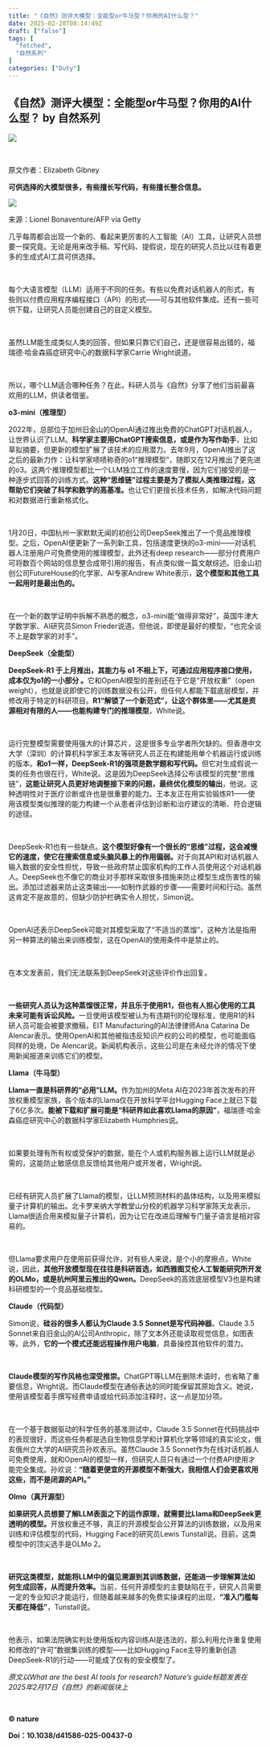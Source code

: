 ```yaml
---
title: "《自然》测评大模型：全能型or牛马型？你用的AI什么型？"
date: 2025-02-28T08:14:49Z
draft: ["false"]
tags: [
  "fetched",
  "自然系列"
]
categories: ["Duty"]
---
```

《自然》测评大模型：全能型or牛马型？你用的AI什么型？ by 自然系列
------
<div><section><section><section><img data-imgfileid="505228640" data-ratio="0.15605095541401273" data-s="300,640" data-src="https://mmbiz.qpic.cn/sz_mmbiz_jpg/0OWoGbRW1icib4cibXXc7ronde74MNX947wLcdibP2pibn0ulGAa5EmAVhUzMNpWahbR3dP9pGUGKzqKGBPVD9YeBnA/640?wx_fmt=jpeg&amp;from=appmsg" data-type="jpeg" data-w="942" src="https://mmbiz.qpic.cn/sz_mmbiz_jpg/0OWoGbRW1icib4cibXXc7ronde74MNX947wLcdibP2pibn0ulGAa5EmAVhUzMNpWahbR3dP9pGUGKzqKGBPVD9YeBnA/640?wx_fmt=jpeg&amp;from=appmsg"></section></section><section><section><p><br></p><p>原文作者：Elizabeth Gibney</p></section></section><section><section><section><p><strong>可供选择的大模型很多，有些擅长写代码，有些擅长整合信息。</strong></p></section></section></section><section><section><section><section><img data-imgfileid="505228642" data-ratio="0.666232073011734" data-s="300,640" data-src="https://mmbiz.qpic.cn/sz_mmbiz_jpg/0OWoGbRW1icib4cibXXc7ronde74MNX947wQRo1Jhzgy2ibdicCLpcaBuouiazeiaCTQjjzicIdJEfzNAFL5vhRkW9AibZA/640?wx_fmt=jpeg&amp;from=appmsg" data-type="jpeg" data-w="767" src="https://mmbiz.qpic.cn/sz_mmbiz_jpg/0OWoGbRW1icib4cibXXc7ronde74MNX947wQRo1Jhzgy2ibdicCLpcaBuouiazeiaCTQjjzicIdJEfzNAFL5vhRkW9AibZA/640?wx_fmt=jpeg&amp;from=appmsg"></section></section><section><p>来源：Lionel Bonaventure/AFP via Getty</p></section></section></section><section><section><p>几乎每周都会出现一个新的、看起来更厉害的人工智能<span>（AI）</span>工具，让研究人员想要一探究竟。无论是用来改手稿、写代码、提假说，现在的研究人员比以往有着更多的生成式AI工具可供选择。</p><p><br></p><p>每个大语言模型<span>（LLM）</span>适用于不同的任务。有些以免费对话机器人的形式，有些则以付费应用程序编程接口（API）的形式——可与其他软件集成。还有一些可供下载，让研究人员能创建自己的自定义模型。</p><p><br></p><p>虽然LLM能生成类似人类的回答，但如果只靠它们自己，还是很容易出错的，福瑞德·哈金森癌症研究中心的数据科学家Carrie Wright说道。</p><p><br></p><p>所以，哪个LLM适合哪种任务？在此，科研人员与《自然》分享了他们当前最喜欢用的LLM，供读者借鉴。</p></section></section><section><section><section><p><strong>o3-mini（推理型）</strong></p></section></section></section><section><section><p><span>2022年，总部位于加州旧金山的OpenAI通过推出免费的ChatGPT对话机器人，让世界认识了LLM。<strong>科学家主要用ChatGPT搜索信息，或是作为写作助手</strong>，比如草拟摘要，但更新的模型扩展了该技术的应用潜力。去年9月，OpenAI推出了这之后的最新力作：让科学家啧啧称奇的o1“推理模型”，随即又在12月推出了更先进的o3。这两个推理模型都比一个LLM独立工作的速度要慢，因为它们接受的是一种逐步式回答的训练方式。<strong>这种“思维链”过程主要是为了模拟人类推理过程，这帮助它们突破了科学和数学的高基准。</strong>也让它们更擅长技术任务，如解决代码问题和对数据进行重新格式化。</span></p><p><br></p><p>1月20日，中国杭州一家默默无闻的初创公司DeepSeek推出了一个竞品推理模型。之后，OpenAI便更新了一系列新工具，包括速度更快的o3-mini——对话机器人注册用户可免费使用的推理模型，此外还有deep research——部分付费用户可将数百个网站的信息整合成带引用的报告，有点类似做一篇文献综述。旧金山初创公司FutureHouse的化学家、AI专家Andrew White表示，<strong>这个模型和其他工具一起用时是最出色的。</strong></p><p><br></p><p>在一个新的数学证明中拆解不熟悉的概念，o3-mini能“做得非常好”，英国牛津大学数学家、AI研究员Simon Frieder说道。但他说，即使是最好的模型，“也完全谈不上是数学家的对手”。</p></section></section><section><section><section><p><strong>DeepSeek（全能型）</strong></p></section></section></section><section><section><p><strong>DeepSeek-R1 于上月推出，其能力与 o1 不相上下，可通过应用程序接口使用，成本仅为o1的一小部分 。</strong><span>它和OpenAI模型的差别还在于它是“开放权重”</span><span>（open weight）</span><span>，也就是说即使它的训练数据没有公开，但任何人都能下载底层模型，并修改用于特定的科研项目。<strong>R1“解锁了一个新范式”，让这个群体里——尤其是资源相对有限的人——也能构建专门的推理模型</strong>，White说。</span></p><p><br></p><p>运行完整模型需要使用强大的计算芯片，这是很多专业学者所欠缺的。但香港中文大学<span>（深圳）</span>的计算机科学家王本友等研究人员正在构建能用单个机器运行或训练的版本。<strong>和o1一样，DeepSeek-R1的强项是数学题和写代码。</strong>但它对生成假说一类的任务也很在行，White说。这是因为DeepSeek选择公布该模型的完整“思维链”，<strong>这能让研究人员更好地调整接下来的问题，最终优化模型的输出</strong>，他说。这种透明性对于医疗诊断或许也是很重要的能力。王本友正在用实验锻炼R1——使用该模型类似推理的能力构建一个从患者评估到诊断和治疗建议的清晰、符合逻辑的途径。</p><p><br></p><p>DeepSeek-R1也有一些缺点。<strong>这个模型好像有一个很长的“思维”过程，这会减慢它的速度</strong><strong>，使它在搜索信息或头脑风暴上的作用偏弱。</strong>对于向其API和对话机器人输入数据的安全性担忧，导致一些政府禁止国家机构的工作人员使用这个对话机器人。DeepSeek也不像它的商业对手那样采取很多措施来防止模型生成伤害性的输出。添加过滤器来防止这类输出——如制作武器的步骤——需要时间和行动。虽然这肯定不是故意的，但缺少防护栏确实令人担忧，Simon说。</p><p><br></p><p>OpenAI还表示DeepSeek可能对其模型采取了“不适当的蒸馏”，这种方法是指用另一种算法的输出来训练模型，这在OpenAI的使用条件中是禁止的。</p><p><br></p><p>在本文发表前，我们无法联系到DeepSeek对这些评价作出回复。</p><p><br></p><p><strong>一些研究人员认为这种蒸馏很正常，并且乐于使用R1，但也有人担心使用的工具未来可能有诉讼风险。</strong>一旦使用该模型被认为有违期刊的伦理标准，使用R1的科研人员可能会被要求撤稿，EIT Manufacturing的AI法律律师Ana Catarina De Alencar表示。使用OpenAI和其他被指违反知识产权的公司的模型，也可能面临同样的处境，De Alencar说。新闻机构表示，这些公司是在未经允许的情况下使用新闻报道来训练它们的模型。</p></section></section><section><section><section><p><strong>Llama（牛马型）</strong></p></section></section></section><section><section><p><strong>Llama一直是科研界的“必用”LLM。</strong><span>作为加州的Meta AI在2023年首次发布的开放权重模型家族，各个版本的Llama仅在开放科学平台Hugging Face上就已下载了6亿多次。<strong>能被下载和扩展可能是“科研界如此喜欢Llama的原因”</strong>，福瑞德·哈金森癌症研究中心的数据科学家Elizabeth Humphries说。</span></p><p><br></p><p>如果要处理有所有权或受保护的数据，能在个人或机构服务器上运行LLM就是必需的，这能防止敏感信息反馈给其他用户或开发者，Wright说。</p><p><br></p><p>已经有研究人员扩展了Llama的模型，让LLM预测材料的晶体结构，以及用来模拟量子计算机的输出。北卡罗来纳大学教堂山分校的机器学习科学家陈天龙表示，Llama很适合用来模拟量子计算机，因为让它在改进后理解专门量子语言是相对容易的。</p><p><br></p><p>但Llama要求用户在使用前获得允许，对有些人来说，是个小的摩擦点，White说，因此，<strong>其他开放模型现在往往是科研首选</strong><strong>，如西雅图艾伦人工智能研究所开发的OLMo，或是杭州阿里云推出的Qwen。</strong>DeepSeek的高效底层模型V3也是构建科研模型的一个竞品基础模型。</p></section></section><section><section><section><p><strong>Claude（代码型）</strong></p></section></section></section><section><section><p><span>Simon说，<strong>硅谷的很多人都认为Claude 3.5 Sonnet是写代码神器</strong>。Claude 3.5 Sonnet来自旧金山的AI公司Anthropic，除了文本外还能读取视觉信息，如图表等。此外，<strong>它的一个模式还能远程操作用户电脑</strong>，具备操控其他软件的潜力。</span></p><p><br></p><p><strong>Claude模型的写作风格也深受推崇。</strong>ChatGPT等LLM在删除术语时，也省略了重要信息，Wright说。而Claude模型在通俗表达的同时能保留其原始含义。她说，使用该模型着手撰写经费申请或给代码添加注释时，这一点是加分项。</p><p><br></p><p>在一个基于数据驱动的科学任务的基准测试中，Claude 3.5 Sonnet在代码挑战中的表现很好，而这些任务都是选自生物信息学和计算机化学等领域的真实论文，俄亥俄州立大学的AI研究员孙欢表示。虽然Claude 3.5 Sonnet作为在线对话机器人可免费使用，就和OpenAI的模型一样，但研究人员只有通过一个付费API使用才能完全集成。孙欢说：<strong>“随着更便宜的开源模型不断强大，我相信人们会更喜欢用这些，而不是闭源的API。”</strong></p></section></section><section><section><section><p><strong>Olmo（真开源型）</strong></p></section></section></section><section><section><p><strong>如果研究人员想要了解LLM表面之下的运作原理，就需要比Llama和DeepSeek更透明的模型。</strong><span>开放权重还不够，真正的开源模型会公开算法的训练数据，以及用来训练和评估模型的代码，Hugging Face的研究员Lewis Tunstall说。目前，这类模型中的顶尖选手是OLMo 2。</span></p><p><br></p><p><strong>研究这类模型，就能将LLM中的偏见溯源到其训练数据，还能进一步理解算法如何生成回答，从而提升效率。</strong>当前，任何开源模型的主要缺陷在于，研究人员需要一定的专业知识才能运行，但随着越来越多的免费实操课程的出现，<strong>“准入门槛每天都在降低”</strong>，Tunstall说。</p><p><br></p><p>他表示，如果法院确实判处使用版权内容训练AI是违法的，那么利用允许重复使用和修改的“许可”数据集训练的模型——比如Hugging Face主导的重新创造DeepSeek-R1的行动——可能成了仅有的安全模型了。</p></section></section><section><section><section><section><section><section><p><em>原文以<span>What are the best AI tools for research? Nature’s guide</span>标题发表在2025年2月17日《自然》的新闻</em><em>版块上</em></p><p><em><br></em></p></section></section><section><section><p><span><strong><span>© nature</span></strong></span></p><p><span><strong><span>Doi：10.1038/d41586-025-00437-0</span></strong></span></p></section></section><section><section><svg viewbox="0 0 1 1"></svg></section></section><section><section><p>点击<span><strong>阅读原文</strong></span>查看英文原文</p></section></section><section><section><section><section><section><section><span> </span><span> </span> </section><section><p><strong>点击文字或图片阅读相关文章</strong></p></section><section><span> </span><span> </span> </section></section><section><section><svg viewbox="0 0 1 1"></svg></section></section><section><section><section><section><a title="https://mp.weixin.qq.com/s?__biz=MzAwNTAyMDY0MQ==&amp;mid=2652711452&amp;idx=1&amp;sn=c2f57df9739698e2477a22cd05935577&amp;scene=21#wechat_redirect" formlinkparm='[{"href":"https://mp.weixin.qq.com/s?__biz=MzAwNTAyMDY0MQ==&amp;mid=2652711452&amp;idx=1&amp;sn=c2f57df9739698e2477a22cd05935577&amp;scene=21#wechat_redirect"}]' href="https://mp.weixin.qq.com/s?__biz=MzAwNTAyMDY0MQ==&amp;mid=2652711452&amp;idx=1&amp;sn=c2f57df9739698e2477a22cd05935577&amp;scene=21#wechat_redirect" target="_blank" rel="noopener noreferrer" data-linktype="2"><section><section><p><strong>中国的平价开源AI模型DeepSeek惊艳全球科学家</strong></p></section></section></a></section><section><a title="https://mp.weixin.qq.com/s?__biz=MzAwNTAyMDY0MQ==&amp;mid=2652711452&amp;idx=1&amp;sn=c2f57df9739698e2477a22cd05935577&amp;scene=21#wechat_redirect" formlinkparm='[{"href":"https://mp.weixin.qq.com/s?__biz=MzAwNTAyMDY0MQ==&amp;mid=2652711452&amp;idx=1&amp;sn=c2f57df9739698e2477a22cd05935577&amp;scene=21#wechat_redirect"}]' href="https://mp.weixin.qq.com/s?__biz=MzAwNTAyMDY0MQ==&amp;mid=2652711452&amp;idx=1&amp;sn=c2f57df9739698e2477a22cd05935577&amp;scene=21#wechat_redirect" target="_blank" rel="noopener noreferrer" data-linktype="1"><section><section><span><img data-imgfileid="505228643" data-ratio="1" data-s="300,640" data-src="https://mmbiz.qpic.cn/sz_mmbiz_jpg/0OWoGbRW1icib4cibXXc7ronde74MNX947wqmFkgecXfSU94on59G3yibNpFfnVg5DP23bby8kHtkzVHtbXCbsJfYA/640?wx_fmt=jpeg&amp;from=appmsg" data-type="jpeg" data-w="511" src="https://mmbiz.qpic.cn/sz_mmbiz_jpg/0OWoGbRW1icib4cibXXc7ronde74MNX947wqmFkgecXfSU94on59G3yibNpFfnVg5DP23bby8kHtkzVHtbXCbsJfYA/640?wx_fmt=jpeg&amp;from=appmsg"></span></section></section></a></section></section></section></section><section><section><svg viewbox="0 0 1 1"></svg></section></section><section><section><section><section><a title="https://mp.weixin.qq.com/s?__biz=MzAwNTAyMDY0MQ==&amp;mid=2652711499&amp;idx=1&amp;sn=48e4ac48c5085a3bb0791efa7d79a01d&amp;token=606420567&amp;lang=zh_CN&amp;scene=21#wechat_redirect" formlinkparm='[{"href":"https://mp.weixin.qq.com/s?__biz=MzAwNTAyMDY0MQ==&amp;mid=2652711499&amp;idx=1&amp;sn=48e4ac48c5085a3bb0791efa7d79a01d&amp;token=606420567&amp;lang=zh_CN&amp;scene=21#wechat_redirect"}]' href="https://mp.weixin.qq.com/s?__biz=MzAwNTAyMDY0MQ==&amp;mid=2652711499&amp;idx=1&amp;sn=48e4ac48c5085a3bb0791efa7d79a01d&amp;token=606420567&amp;lang=zh_CN&amp;scene=21#wechat_redirect" target="_blank" rel="noopener noreferrer" data-linktype="2"><section><section><p><strong>火遍全球的DeepSeek：科学家是怎么用它的？</strong></p></section></section></a></section><section><a title="https://mp.weixin.qq.com/s?__biz=MzAwNTAyMDY0MQ==&amp;mid=2652711499&amp;idx=1&amp;sn=48e4ac48c5085a3bb0791efa7d79a01d&amp;token=606420567&amp;lang=zh_CN&amp;scene=21#wechat_redirect" formlinkparm='[{"href":"https://mp.weixin.qq.com/s?__biz=MzAwNTAyMDY0MQ==&amp;mid=2652711499&amp;idx=1&amp;sn=48e4ac48c5085a3bb0791efa7d79a01d&amp;token=606420567&amp;lang=zh_CN&amp;scene=21#wechat_redirect"}]' href="https://mp.weixin.qq.com/s?__biz=MzAwNTAyMDY0MQ==&amp;mid=2652711499&amp;idx=1&amp;sn=48e4ac48c5085a3bb0791efa7d79a01d&amp;token=606420567&amp;lang=zh_CN&amp;scene=21#wechat_redirect" target="_blank" rel="noopener noreferrer" data-linktype="1"><section><section><span><img data-imgfileid="505228645" data-ratio="1" data-s="300,640" data-src="https://mmbiz.qpic.cn/sz_mmbiz_png/0OWoGbRW1icib4cibXXc7ronde74MNX947wetHNCS0ZmOC4I060s88nqUWibkpHxR6egtiayEZpRJOqFgsBLL3FpiaXg/640?wx_fmt=png&amp;from=appmsg" data-type="png" data-w="463" src="https://mmbiz.qpic.cn/sz_mmbiz_png/0OWoGbRW1icib4cibXXc7ronde74MNX947wetHNCS0ZmOC4I060s88nqUWibkpHxR6egtiayEZpRJOqFgsBLL3FpiaXg/640?wx_fmt=png&amp;from=appmsg"></span></section></section></a></section></section></section></section><section><section><svg viewbox="0 0 1 1"></svg></section></section><section><section><section><section><a title="https://mp.weixin.qq.com/s?__biz=MzAwNTAyMDY0MQ==&amp;mid=2652712097&amp;idx=1&amp;sn=0657cfc31992de396b7cb025a2f4dc9a&amp;scene=21#wechat_redirect" formlinkparm='[{"href":"https://mp.weixin.qq.com/s?__biz=MzAwNTAyMDY0MQ==&amp;mid=2652712097&amp;idx=1&amp;sn=0657cfc31992de396b7cb025a2f4dc9a&amp;scene=21#wechat_redirect"}]' href="https://mp.weixin.qq.com/s?__biz=MzAwNTAyMDY0MQ==&amp;mid=2652712097&amp;idx=1&amp;sn=0657cfc31992de396b7cb025a2f4dc9a&amp;scene=21#wechat_redirect" target="_blank" rel="noopener noreferrer" data-linktype="2"><section><section><p><strong>用不来or不敢用？大型调查揭示科研人员对AI的态度</strong></p></section></section></a></section><section><a title="https://mp.weixin.qq.com/s?__biz=MzAwNTAyMDY0MQ==&amp;mid=2652712097&amp;idx=1&amp;sn=0657cfc31992de396b7cb025a2f4dc9a&amp;scene=21#wechat_redirect" formlinkparm='[{"href":"https://mp.weixin.qq.com/s?__biz=MzAwNTAyMDY0MQ==&amp;mid=2652712097&amp;idx=1&amp;sn=0657cfc31992de396b7cb025a2f4dc9a&amp;scene=21#wechat_redirect"}]' href="https://mp.weixin.qq.com/s?__biz=MzAwNTAyMDY0MQ==&amp;mid=2652712097&amp;idx=1&amp;sn=0657cfc31992de396b7cb025a2f4dc9a&amp;scene=21#wechat_redirect" target="_blank" rel="noopener noreferrer" data-linktype="1"><section><section><span><img data-imgfileid="505228644" data-ratio="0.9979166666666667" data-s="300,640" data-src="https://mmbiz.qpic.cn/sz_mmbiz_png/0OWoGbRW1icib4cibXXc7ronde74MNX947wVwOdQjgoQtFEEmRk2vUElfkHKmDAmUWJfD5t8AEUjBABvyuwHU1asQ/640?wx_fmt=png&amp;from=appmsg" data-type="png" data-w="480" src="https://mmbiz.qpic.cn/sz_mmbiz_png/0OWoGbRW1icib4cibXXc7ronde74MNX947wVwOdQjgoQtFEEmRk2vUElfkHKmDAmUWJfD5t8AEUjBABvyuwHU1asQ/640?wx_fmt=png&amp;from=appmsg"></span></section></section></a></section></section></section></section></section></section></section><p><br></p></section><section><section><p><span>版权声明：</span><br></p><p>本文由施普林格·自然上海办公室负责翻译。中文内容仅供参考，一切内容以英文原版为准。欢迎转发至朋友圈，如需转载，请邮件China@nature.com。未经授权的翻译是侵权行为，版权方将保留追究法律责任的权利。</p><p>© 2025 Springer Nature Limited. All Rights Reserved</p></section></section><section><p><br></p></section><section><mp-common-profile data-pluginname="mpprofile" data-id="MzAwNTAyMDY0MQ==" data-headimg="http://mmbiz.qpic.cn/sz_mmbiz_png/0OWoGbRW1icibtbwVJvotTwytuBGThFwA3OlZzB9Xm4sGRB7b1r7yFE1ykY4ITYZ9ZTz8cH1LcBmEkNA9HCkyZUQ/0?wx_fmt=png" data-nickname="自然系列" data-alias="nature-portfolio" data-signature="Nature Portfolio官方账号。 Nature Portfolio ——《自然》旗下期刊与服务集合，致力于服务科学界，我们提供一系列高质量的产品和服务，涵盖生命科学、物理、化学和应用科学。" data-from="1" data-is_biz_ban="0" data-service_type="undefined"></mp-common-profile></section><section><p><br></p></section><section><p><strong><span>星标我们🌟</span></strong>，记得<span><strong>点赞、在看<span>+</span>转发</strong></span>哦!</p><p><br></p></section></section></section></section></section></section><p><br></p><p><mp-style-type data-value="10000"></mp-style-type></p></div>  
<hr>
<a href="https://mp.weixin.qq.com/s/UosV0upGt8r_2-jf6tOGaw",target="_blank" rel="noopener noreferrer">原文链接</a>

